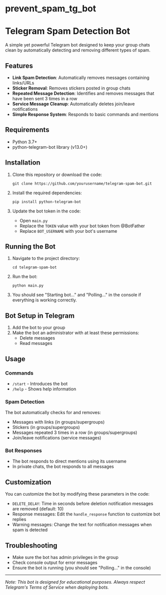 # prevent_spam_tg_bot

# Telegram Spam Detection Bot

A simple yet powerful Telegram bot designed to keep your group chats clean by automatically detecting and removing different types of spam.

## Features

- **Link Spam Detection**: Automatically removes messages containing links/URLs
- **Sticker Removal**: Removes stickers posted in group chats
- **Repeated Message Detection**: Identifies and removes messages that have been sent 3 times in a row
- **Service Message Cleanup**: Automatically deletes join/leave notifications
- **Simple Response System**: Responds to basic commands and mentions


## Requirements

- Python 3.7+
- python-telegram-bot library (v13.0+)

## Installation

1. Clone this repository or download the code:
   ```
   git clone https://github.com/yourusername/telegram-spam-bot.git
   ```

2. Install the required dependencies:
   ```
   pip install python-telegram-bot
   ```

3. Update the bot token in the code:
   - Open `main.py`
   - Replace the `TOKEN` value with your bot token from @BotFather
   - Replace `BOT_USERNAME` with your bot's username

## Running the Bot

1. Navigate to the project directory:
   ```
   cd telegram-spam-bot
   ```

2. Run the bot:
   ```
   python main.py
   ```

3. You should see "Starting bot..." and "Polling..." in the console if everything is working correctly.

## Bot Setup in Telegram

1. Add the bot to your group
2. Make the bot an administrator with at least these permissions:
   - Delete messages
   - Read messages

## Usage

### Commands

- `/start` - Introduces the bot
- `/help` - Shows help information

### Spam Detection

The bot automatically checks for and removes:
- Messages with links (in groups/supergroups)
- Stickers (in groups/supergroups)
- Messages repeated 3 times in a row (in groups/supergroups)
- Join/leave notifications (service messages)

### Bot Responses

- The bot responds to direct mentions using its username
- In private chats, the bot responds to all messages

## Customization

You can customize the bot by modifying these parameters in the code:

- `DELETE_DELAY`: Time in seconds before deletion notification messages are removed (default: 10)
- Response messages: Edit the `handle_response` function to customize bot replies
- Warning messages: Change the text for notification messages when spam is detected

## Troubleshooting

- Make sure the bot has admin privileges in the group
- Check console output for error messages
- Ensure the bot is running (you should see "Polling..." in the console)


---

*Note: This bot is designed for educational purposes. Always respect Telegram's Terms of Service when deploying bots.*
